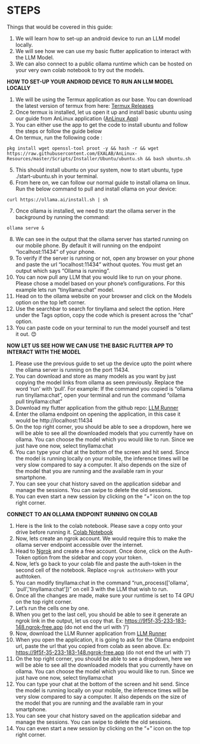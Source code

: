 # STEPS

Things that would be covered in this guide:
1.	We will learn how to set-up an android device to run an LLM model locally.
2.	We will see how we can use my basic flutter application to interact with the LLM Model.
3.	We can also connect to a public ollama runtime which can be hosted on your very own colab notebook to try out the models.

**HOW TO SET-UP YOUR ANDROID DEVICE TO RUN AN LLM MODEL LOCALLY**
1.	We will be using the Termux application as our base. You can download the latest version of termux from here: [Termux Releases](https://github.com/termux/termux-app/releases) 
2.	Once termux is installed, let us open it up and install basic ubuntu using our guide from AnLinux application ([AnLinux App](https://play.google.com/store/apps/details?id=exa.lnx.a))
3.	You can either use the app to get the code to install ubuntu and follow the steps or follow the guide below
4.	On termux, run the following code :
```
pkg install wget openssl-tool proot -y && hash -r && wget https://raw.githubusercontent.com/EXALAB/AnLinux-Resources/master/Scripts/Installer/Ubuntu/ubuntu.sh && bash ubuntu.sh
```
5.	This should install ubuntu on your system, now to start ubuntu, type ./start-ubuntu.sh in your terminal.
6.	From here on, we can follow our normal guide to install ollama on linux. Run the below command to pull and install ollama on your device:
```
curl https://ollama.ai/install.sh | sh
```
7.	Once ollama is installed, we need to start the ollama server in the background by running the command:
```
ollama serve &
```
8.	We can see in the output that the ollama server has started running on our mobile phone. By default it will running on the endpoint “localhost:11434” of your phone. 
9.	To verify if the server is running or not, open any browser on your phone and paste the url “localhost:11434” without quotes. You must get an output which says “Ollama is running”.
10.	You can now pull any LLM that you would like to run on your phone. Please chose a model based on your phone’s configurations. For this example lets run “tinyllama:chat” model.
11.	Head on to the ollama website on your browser and click on the Models option on the top left corner. 
12.	Use the searchbar to search for tinyllama and select the option. Here under the Tags option, copy the code which is present across the “chat” option. 
13.	You can paste code on your terminal to run the model yourself and test it out. 😊


**NOW LET US SEE HOW WE CAN USE THE BASIC FLUTTER APP TO INTERACT WITH THE MODEL**
1.	Please use the previous guide to set up the device upto the point where the ollama server is running on the port 11434.
2.	You can download and store as many models as you want by just copying the model links from ollama as seen previously. Replace the word ‘run’ with ‘pull’. 
 For example: If the command you copied is “ollama run tinyllama:chat”, open your terminal and run the command “ollama pull tinyllama:chat”
3.	Download my flutter application from the github repo: [LLM Runner](https://github.com/santoshdkolur/LLM-Runner/blob/main/LLM%20Runner.apk)
4.	Enter the ollama endpoint on opening the application, in this case it would be http://localhost:11434
5.	On the top right corner, you should be able to see a dropdown, here we will be able to see all the downloaded models that you currently have on ollama. You can choose the model which you would like to run. Since we just have one now, select tinyllama:chat
6.	You can type your chat at the bottom of the screen and hit send. Since the model is running locally on your mobile, the inference times will be very slow compared to say a computer. It also depends on the size of the model that you are running and the available ram in your smartphone. 
7.	You can see your chat history saved on the application sidebar and manage the sessions. You can swipe to delete the old sessions.
8.	You can even start a new session by clicking on the “+” icon on the top right corner. 


**CONNECT TO AN OLLAMA ENDPOINT RUNNING ON COLAB**
1.	Here is the link to the colab notebook. Please save a copy onto your drive before running it. 
[Colab Notebook](https://colab.research.google.com/drive/1p5gMfgS2cr0euHy69yIMEcJPHMMirmdq?usp=sharing)
2.	Now, lets create an ngrok account. We would require this to make the ollama server endpoint accessible over the internet. 
3.	Head to [Ngrok](https://ngrok.com/) and create a free account. Once done, click on the Auth-Token option from the sidebar and copy your token. 
4.	Now, let’s go back to your colab file and paste the auth-token in the second cell of the notebook. Replace `<ngrok authtoken>` with your authtoken. 
5.	You can modify tinyllama:chat in the command “run_process(['ollama', 'pull','tinyllama:chat'])” on cell 3 with the LLM that wish to run.
6.	Once all the changes are made, make sure your runtime is set to T4 GPU on the top right corner. 
7.	Let’s run the cells one by one.
8.	When you get to the last cell, you should be able to see it generate an ngrok link in the output, let us copy that. Ex: https://9f5f-35-233-183-148.ngrok-free.app (do not end the url with ‘/’)
9.	Now, download the LLM Runner application from [LLM Runner](https://github.com/santoshdkolur/LLM-Runner/blob/main/LLM%20Runner.apk)
10.	When you open the application, it is going to ask for the Ollama endpoint url, paste the url that you copied from colab as seen above. Ex: https://9f5f-35-233-183-148.ngrok-free.app (do not end the url with ‘/’)
11.	On the top right corner, you should be able to see a dropdown, here we will be able to see all the downloaded models that you currently have on ollama. You can choose the model which you would like to run. Since we just have one now, select tinyllama:chat
12.	You can type your chat at the bottom of the screen and hit send. Since the model is running locally on your mobile, the inference times will be very slow compared to say a computer. It also depends on the size of the model that you are running and the available ram in your smartphone. 
13.	You can see your chat history saved on the application sidebar and manage the sessions. You can swipe to delete the old sessions.
14.	You can even start a new session by clicking on the “+” icon on the top right corner. 
